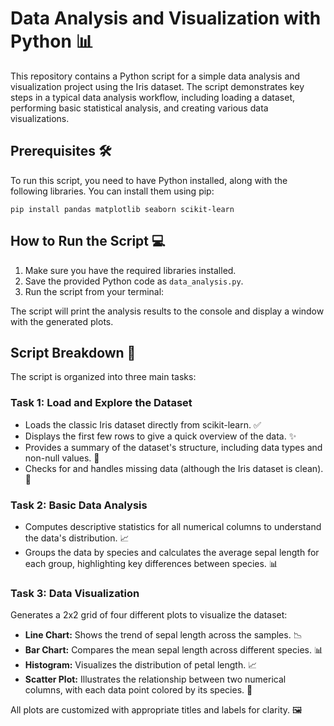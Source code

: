 # Data Analysis and Visualization with Python 📊

This repository contains a Python script for a simple data analysis and visualization project using the Iris dataset. The script demonstrates key steps in a typical data analysis workflow, including loading a dataset, performing basic statistical analysis, and creating various data visualizations.

## Prerequisites 🛠️

To run this script, you need to have Python installed, along with the following libraries. You can install them using pip:
`````````
pip install pandas matplotlib seaborn scikit-learn

`````````


## How to Run the Script 💻

1. Make sure you have the required libraries installed.  
2. Save the provided Python code as `data_analysis.py`.  
3. Run the script from your terminal:


The script will print the analysis results to the console and display a window with the generated plots.

## Script Breakdown 📝

The script is organized into three main tasks:

### Task 1: Load and Explore the Dataset
- Loads the classic Iris dataset directly from scikit-learn. ✅  
- Displays the first few rows to give a quick overview of the data. ✨  
- Provides a summary of the dataset's structure, including data types and non-null values. 🔎  
- Checks for and handles missing data (although the Iris dataset is clean). 🧹  

### Task 2: Basic Data Analysis
- Computes descriptive statistics for all numerical columns to understand the data's distribution. 📈  
- Groups the data by species and calculates the average sepal length for each group, highlighting key differences between species. 📊  

### Task 3: Data Visualization
Generates a 2x2 grid of four different plots to visualize the dataset:
- **Line Chart:** Shows the trend of sepal length across the samples. 📉  
- **Bar Chart:** Compares the mean sepal length across different species. 📊  
- **Histogram:** Visualizes the distribution of petal length. 📈  
- **Scatter Plot:** Illustrates the relationship between two numerical columns, with each data point colored by its species. 🧩  

All plots are customized with appropriate titles and labels for clarity. 🖼️
